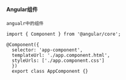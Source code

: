 #### Angular组件
>
    angualr中的组件

    import { Component } from '@angular/core';

    @Component({
      selector: 'app-component',
      templateUrl: './app.component.html',
      styleUrls: ['./app.component.css']
      })
      export class AppComponent {}
